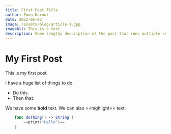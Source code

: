 ```yaml
---
title: First Post Title
author: Eman Harout
date: 2022-05-02
image: /assets/blog/article-1.jpg
imageAlt: This is a test
description: Some lengthy description of the post that runs multiple sentences long goes here.
---
```


# My First Post

This is my first post.

I have a huge list of things to do.

* Do this.
* Then that.

We have some **bold** text. We can also ==highlight== text.

```swift
    func doThing() -> String {
        ==print("Hello")==
    }
```